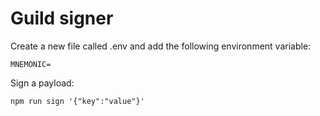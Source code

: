# Guild signer

Create a new file called .env and add the following environment variable:

```
MNEMONIC=
```

Sign a payload:

```
npm run sign '{"key":"value"}'
```
